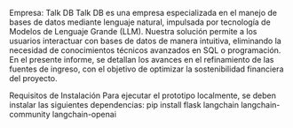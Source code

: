 Empresa: Talk DB
Talk DB es una empresa especializada en el manejo de bases de datos mediante lenguaje natural, impulsada por tecnología de Modelos de Lenguaje Grande (LLM). Nuestra solución permite a los usuarios interactuar con bases de datos de manera intuitiva, eliminando la necesidad de conocimientos técnicos avanzados en SQL o programación.
En el presente informe, se detallan los avances en el refinamiento de las fuentes de ingreso, con el objetivo de optimizar la sostenibilidad financiera del proyecto.

Requisitos de Instalación
Para ejecutar el prototipo localmente, se deben instalar las siguientes dependencias:
pip install flask langchain langchain-community langchain-openai


